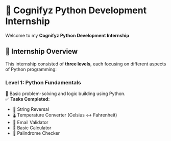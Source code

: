 # 🚀 Cognifyz Python Development Internship  
Welcome to my **Cognifyz Python Development Internship**

## 📌 Internship Overview  
This internship consisted of **three levels**, each focusing on different aspects of Python programming:  

### **Level 1: Python Fundamentals**  
🔹 Basic problem-solving and logic building using Python.  
✅ **Tasks Completed:**  
- 🔄 String Reversal  
- 🌡️ Temperature Converter (Celsius ↔ Fahrenheit)  
- 📧 Email Validator  
- 🧮 Basic Calculator  
- 🔁 Palindrome Checker  
